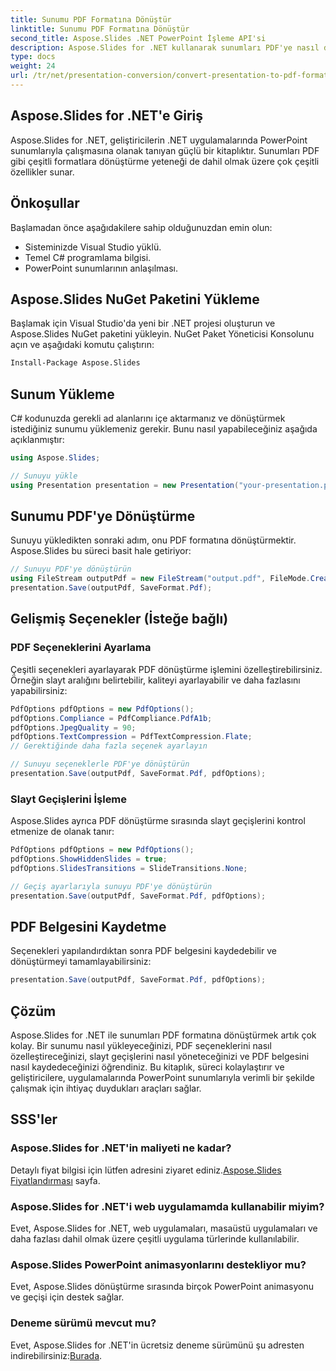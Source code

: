 ```yaml
---
title: Sunumu PDF Formatına Dönüştür
linktitle: Sunumu PDF Formatına Dönüştür
second_title: Aspose.Slides .NET PowerPoint İşleme API'si
description: Aspose.Slides for .NET kullanarak sunumları PDF'ye nasıl dönüştüreceğinizi öğrenin. Kaynak koduyla adım adım kılavuz. Verimli ve etkili dönüşüm.
type: docs
weight: 24
url: /tr/net/presentation-conversion/convert-presentation-to-pdf-format/
---
```


## Aspose.Slides for .NET'e Giriş

Aspose.Slides for .NET, geliştiricilerin .NET uygulamalarında PowerPoint sunumlarıyla çalışmasına olanak tanıyan güçlü bir kitaplıktır. Sunumları PDF gibi çeşitli formatlara dönüştürme yeteneği de dahil olmak üzere çok çeşitli özellikler sunar.

## Önkoşullar

Başlamadan önce aşağıdakilere sahip olduğunuzdan emin olun:

- Sisteminizde Visual Studio yüklü.
- Temel C# programlama bilgisi.
- PowerPoint sunumlarının anlaşılması.

## Aspose.Slides NuGet Paketini Yükleme

Başlamak için Visual Studio'da yeni bir .NET projesi oluşturun ve Aspose.Slides NuGet paketini yükleyin. NuGet Paket Yöneticisi Konsolunu açın ve aşağıdaki komutu çalıştırın:

```bash
Install-Package Aspose.Slides
```

## Sunum Yükleme

C# kodunuzda gerekli ad alanlarını içe aktarmanız ve dönüştürmek istediğiniz sunumu yüklemeniz gerekir. Bunu nasıl yapabileceğiniz aşağıda açıklanmıştır:

```csharp
using Aspose.Slides;

// Sunuyu yükle
using Presentation presentation = new Presentation("your-presentation.pptx");
```

## Sunumu PDF'ye Dönüştürme

Sunuyu yükledikten sonraki adım, onu PDF formatına dönüştürmektir. Aspose.Slides bu süreci basit hale getiriyor:

```csharp
// Sunuyu PDF'ye dönüştürün
using FileStream outputPdf = new FileStream("output.pdf", FileMode.Create);
presentation.Save(outputPdf, SaveFormat.Pdf);
```

## Gelişmiş Seçenekler (İsteğe bağlı)

### PDF Seçeneklerini Ayarlama

Çeşitli seçenekleri ayarlayarak PDF dönüştürme işlemini özelleştirebilirsiniz. Örneğin slayt aralığını belirtebilir, kaliteyi ayarlayabilir ve daha fazlasını yapabilirsiniz:

```csharp
PdfOptions pdfOptions = new PdfOptions();
pdfOptions.Compliance = PdfCompliance.PdfA1b;
pdfOptions.JpegQuality = 90;
pdfOptions.TextCompression = PdfTextCompression.Flate;
// Gerektiğinde daha fazla seçenek ayarlayın

// Sunuyu seçeneklerle PDF'ye dönüştürün
presentation.Save(outputPdf, SaveFormat.Pdf, pdfOptions);
```

### Slayt Geçişlerini İşleme

Aspose.Slides ayrıca PDF dönüştürme sırasında slayt geçişlerini kontrol etmenize de olanak tanır:

```csharp
PdfOptions pdfOptions = new PdfOptions();
pdfOptions.ShowHiddenSlides = true;
pdfOptions.SlidesTransitions = SlideTransitions.None;

// Geçiş ayarlarıyla sunuyu PDF'ye dönüştürün
presentation.Save(outputPdf, SaveFormat.Pdf, pdfOptions);
```

## PDF Belgesini Kaydetme

Seçenekleri yapılandırdıktan sonra PDF belgesini kaydedebilir ve dönüştürmeyi tamamlayabilirsiniz:

```csharp
presentation.Save(outputPdf, SaveFormat.Pdf, pdfOptions);
```

## Çözüm

Aspose.Slides for .NET ile sunumları PDF formatına dönüştürmek artık çok kolay. Bir sunumu nasıl yükleyeceğinizi, PDF seçeneklerini nasıl özelleştireceğinizi, slayt geçişlerini nasıl yöneteceğinizi ve PDF belgesini nasıl kaydedeceğinizi öğrendiniz. Bu kitaplık, süreci kolaylaştırır ve geliştiricilere, uygulamalarında PowerPoint sunumlarıyla verimli bir şekilde çalışmak için ihtiyaç duydukları araçları sağlar.

## SSS'ler

### Aspose.Slides for .NET'in maliyeti ne kadar?

 Detaylı fiyat bilgisi için lütfen adresini ziyaret ediniz.[Aspose.Slides Fiyatlandırması](https://purchase.aspose.com/admin/pricing/slides/family) sayfa.

### Aspose.Slides for .NET'i web uygulamamda kullanabilir miyim?

Evet, Aspose.Slides for .NET, web uygulamaları, masaüstü uygulamaları ve daha fazlası dahil olmak üzere çeşitli uygulama türlerinde kullanılabilir.

### Aspose.Slides PowerPoint animasyonlarını destekliyor mu?

Evet, Aspose.Slides dönüştürme sırasında birçok PowerPoint animasyonu ve geçişi için destek sağlar.

### Deneme sürümü mevcut mu?

 Evet, Aspose.Slides for .NET'in ücretsiz deneme sürümünü şu adresten indirebilirsiniz:[Burada](https://products.aspose.com/slides/net).